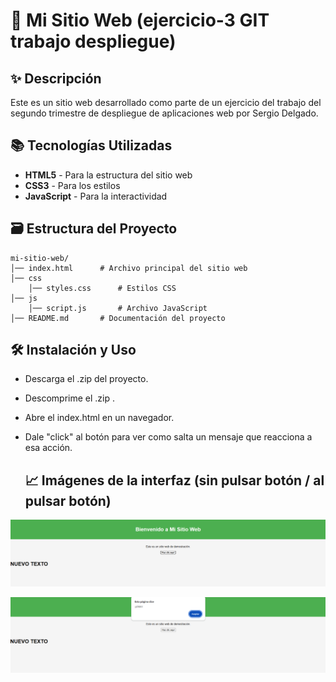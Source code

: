 
# 🌟 Mi Sitio Web (ejercicio-3 GIT trabajo despliegue)

## ✨ Descripción

Este es un sitio web desarrollado como parte de un ejercicio del trabajo del segundo trimestre de despliegue de aplicaciones web por Sergio Delgado.

## 📚 Tecnologías Utilizadas

-   **HTML5** - Para la estructura del sitio web
-   **CSS3** - Para los estilos
-   **JavaScript** - Para la interactividad

## 🗃️ Estructura del Proyecto

```
mi-sitio-web/
│── index.html      # Archivo principal del sitio web
│── css 
	│── styles.css      # Estilos CSS
│── js    
	│── script.js       # Archivo JavaScript
│── README.md       # Documentación del proyecto

```

## 🛠️ Instalación y Uso

-   Descarga el .zip del proyecto.
-   Descomprime el .zip .
-   Abre el index.html en un navegador.
-   Dale "click" al botón para ver como salta un mensaje que reacciona a esa acción.

	## 📈 Imágenes de la interfaz (sin pulsar botón / al pulsar botón)

![Vista previa del sitio web](https://raw.githubusercontent.com/delopser8/ejercicio-despliegue/master/imgindex.png)

![Vista previa del sitio web](https://raw.githubusercontent.com/delopser8/ejercicio-despliegue/master/imgindex2.png)
